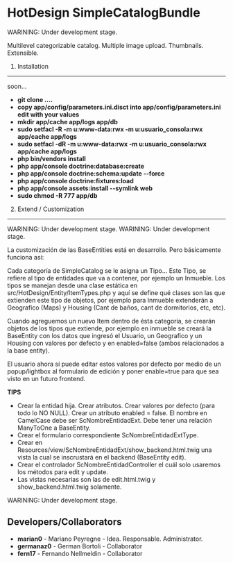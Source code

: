 HotDesign SimpleCatalogBundle
========================

WARINING: Under development stage. 

Multilevel categorizable catalog. Multiple image upload. Thumbnails. Extensible.


1) Installation
---------------

soon...

* **git clone ....**
* **copy app/config/parameters.ini.disct into app/config/parameters.ini edit with your values**
* **mkdir app/cache app/logs app/db**
* **sudo setfacl -R -m u:www-data:rwx -m u:usuario_consola:rwx app/cache app/logs**
* **sudo setfacl -dR -m u:www-data:rwx -m u:usuario_consola:rwx app/cache app/logs**
* **php bin/vendors install**
* **php app/console doctrine:database:create**
* **php app/console doctrine:schema:update --force**
* **php app/console doctrine:fixtures:load**
* **php app/console assets:install --symlink web**
* **sudo chmod -R 777 app/db**

2) Extend / Customization
-----------------------

WARINING: Under development stage. WARINING: Under development stage. 

La customización de las BaseEntities está en desarrollo. Pero básicamente funciona así:

Cada categoría de SimpleCatalog se le asigna un Tipo... Este Tipo, se refiere al tipo de entidades que va a contener, por ejemplo un Inmueble.
Los tipos se manejan desde una clase estática en src/HotDesign/Entity/ItemTypes.php y aquí se define qué clases son las que extienden este tipo de objetos, por ejemplo para Inmueble extenderán a Geografico (Maps) y Housing (Cant de baños, cant de dormitorios, etc, etc).

Cuando agreguemos un nuevo Item dentro de ésta categoría, se crearán objetos de los tipos que extiende, por ejemplo en inmueble se creará la BaseEntity con los datos que ingresó el Usuario, un Geografico y un Housing con valores por defecto y en enabled=false (ambos relacionados a la base entity).

El usuario ahora sí puede editar estos valores por defecto por medio de un popup/lightbox al formulario de edición y poner enable=true para que sea visto en un futuro frontend.

**TIPS**

* Crear la entidad hija. Crear atributos. Crear valores por defecto (para todo lo NO NULL). Crear un atributo enabled = false. El nombre en CamelCase debe ser ScNombreEntidadExt. Debe tener una relación ManyToOne a BaseEntity.
* Crear el formulario correspondiente ScNombreEntidadExtType.
* Crear en Resources/view/ScNombreEntidadExt/show_backend.html.twig una vista la cual se inscrustará en el backend (BaseEntity edit).
* Crear el controlador ScNombreEntidadController el cuál solo usaremos los métodos para edit y update.
* Las vistas necesarias son las de edit.html.twig y show_backend.html.twig solamente. 

WARINING: Under development stage. 

Developers/Collaborators
---------------

* **marian0** - Mariano Peyregne - Idea. Responsable. Administrator.
* **germanaz0** - German Bortoli - Collaborator
* **fern17** - Fernando Nellmeldin - Collaborator